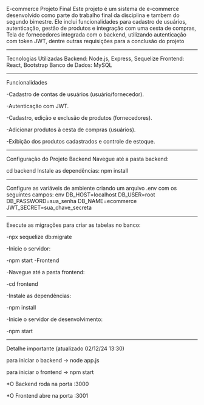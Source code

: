 E-commerce Projeto Final
Este projeto é um sistema de e-commerce desenvolvido como parte do trabalho final da disciplina e tambem do segundo bimestre. Ele inclui funcionalidades para cadastro de usuários, autenticação, gestão de produtos e integração com uma cesta de compras, Tela de fornecedores integrada com o backend, utilizando autenticação com token JWT, dentre outras requisições para a conclusão do projeto 

  ------ ------- ------ -------
Tecnologias Utilizadas
Backend: Node.js, Express, Sequelize
Frontend: React, Bootstrap
Banco de Dados: MySQL
 ------ ------- ------ -------
Funcionalidades

-Cadastro de contas de usuários (usuário/fornecedor).

-Autenticação com JWT.

-Cadastro, edição e exclusão de produtos (fornecedores).

-Adicionar produtos à cesta de compras (usuários).

-Exibição dos produtos cadastrados e controle de estoque.
 ------ ------- ------ -------
Configuração do Projeto
Backend
Navegue até a pasta backend:

cd backend
Instale as dependências:
npm install
 ------ ------- ------ -------
Configure as variáveis de ambiente criando um arquivo .env com os seguintes campos:
env
DB_HOST=localhost
DB_USER=root
DB_PASSWORD=sua_senha
DB_NAME=ecommerce
JWT_SECRET=sua_chave_secreta
 ------ ------- ------ -------
Execute as migrações para criar as tabelas no banco:

-npx sequelize db:migrate 

-Inicie o servidor:

-npm start
-Frontend

-Navegue até a pasta frontend:

-cd frontend

-Instale as dependências:

-npm install

-Inicie o servidor de desenvolvimento:

-npm start
 ------ ------- ------ -------

 Detalhe importante (atualizado 02/12/24 13:30)

 para iniciar o backend -> node app.js

 para iniciar o frontend -> npm start
 
*O Backend roda na porta :3000

 *O Frontend abre na porta :3001
